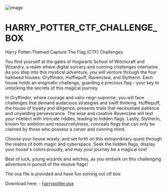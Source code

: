 ![image](https://github.com/THARAGESHWARAN-SATHYAMOORTHY/HARRY_POTTER_CTF_CHALLENGE_BOX/assets/107065605/fa47e4aa-2414-420c-aed2-e6ee5eb5eaeb)

# HARRY_POTTER_CTF_CHALLENGE_BOX


Harry Potter-Themed Capture The Flag (CTF) Challenges

You find yourself at the gates of Hogwarts School of Witchcraft and Wizardry, a realm where digital sorcery and cunning challenges intertwine. As you step into this mystical adventure, you will venture through the four hallowed houses: Gryffindor, Hufflepuff, Ravenclaw, and Slytherin. Each house holds an enigmatic challenge, guarding a precious flag – your key to unlocking the secrets of this magical journey.

In Gryffindor, where courage and valor reign supreme, you will face challenges that demand audacious strategies and swift thinking. Hufflepuff, the house of loyalty and diligence, presents trials that necessitate patience and unyielding perseverance. The wise and creative Ravenclaw will test your intellect with intricate riddles, leading to hidden flags. Lastly, Slytherin, known for ambition and resourcefulness, conceals flags that can only be claimed by those who possess a clever and cunning mind.

Choose your house wisely, and set forth on this extraordinary quest through the realms of both magic and cyberspace. Seek the hidden flags, display your house's colors proudly, and may your journey be a magical one!

Best of luck, young wizards and witches, as you embark on this challenging adventure in pursuit of the elusive flags!

The ova file is provided and have fun solving out ctf box

Download here: - [harrypotter.ova](https://drive.google.com/uc?export=download&id=1BymdDCw_w5Rw7OLuKXEog9gSohnVH4-9)
